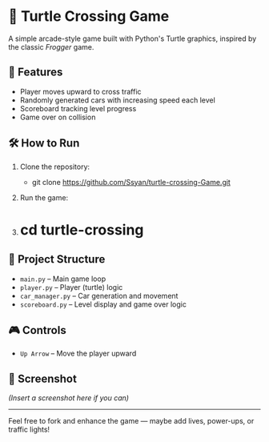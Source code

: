 # 🐢 Turtle Crossing Game

A simple arcade-style game built with Python's Turtle graphics, inspired by the classic *Frogger* game.

## 🚀 Features
- Player moves upward to cross traffic
- Randomly generated cars with increasing speed each level
- Scoreboard tracking level progress
- Game over on collision

## 🛠️ How to Run
1. Clone the repository:
   - git clone https://github.com/Ssyan/turtle-crossing-Game.git

2. Run the game:
3. # cd turtle-crossing

## 🧩 Project Structure
- `main.py` – Main game loop
- `player.py` – Player (turtle) logic
- `car_manager.py` – Car generation and movement
- `scoreboard.py` – Level display and game over logic

## 🎮 Controls
- `Up Arrow` – Move the player upward

## 📸 Screenshot
*(Insert a screenshot here if you can)*

---

Feel free to fork and enhance the game — maybe add lives, power-ups, or traffic lights!







